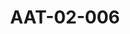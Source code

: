 ---
pid: AAT-02-006
title: AAT-02-006
language: ar
collection: عبد الرحمن علي طه
original_label: 
rights: فدوى علي طه
location_of_original: فدوى علي طه
photographer_or_studio: 
scanned_from: jpeg
_date: '1955'
location: 'الخرطوم '
description: غلاف كتاب السودان للسودانيين تأليف عبدالرحمن علي طه
additional_notes: 
permission_display: 'yes'
on_server: 'no'
on_website: 'no'
permalink: "/archive/ar/aat-02-006.html"
layout: photo-page
---